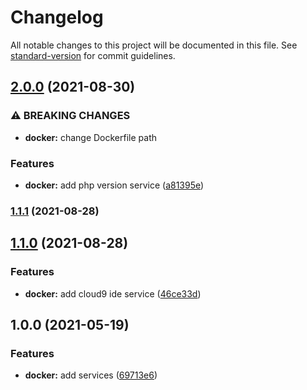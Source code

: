 # Changelog

All notable changes to this project will be documented in this file. See [standard-version](https://github.com/conventional-changelog/standard-version) for commit guidelines.

## [2.0.0](https://github.com/darkjinnee/web-stack/compare/v1.1.1...v2.0.0) (2021-08-30)


### ⚠ BREAKING CHANGES

* **docker:** change Dockerfile path

### Features

* **docker:** add php version service ([a81395e](https://github.com/darkjinnee/web-stack/commit/a81395e89d34ad111a14dbdc573fc46e61dbe34a))

### [1.1.1](https://github.com/darkjinnee/web-stack/compare/v1.1.0...v1.1.1) (2021-08-28)

## [1.1.0](https://github.com/darkjinnee/web-stack/compare/v1.0.0...v1.1.0) (2021-08-28)


### Features

* **docker:** add cloud9 ide service ([46ce33d](https://github.com/darkjinnee/web-stack/commit/46ce33dfd59655c37d85e34ef6b45224d8bf3f82))

## 1.0.0 (2021-05-19)


### Features

* **docker:** add services ([69713e6](https://github.com/darkjinnee/web-stack/commit/69713e6ac1ea00f8694f6e13754f677af7050c20))

